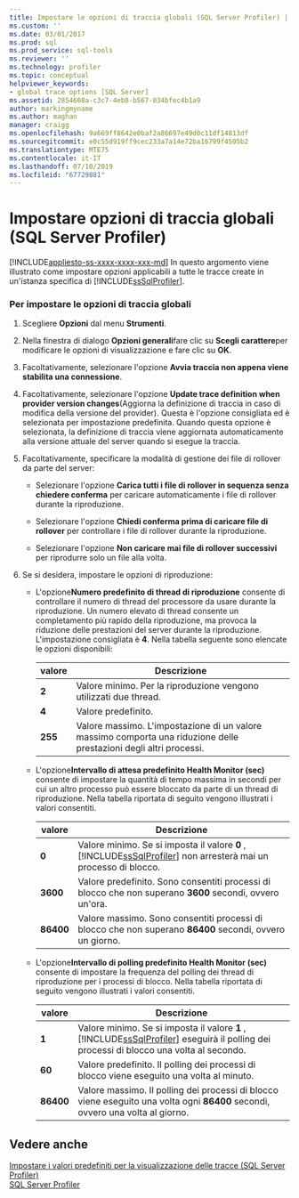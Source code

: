 ```yaml
---
title: Impostare le opzioni di traccia globali (SQL Server Profiler) | Microsoft Docs
ms.custom: ''
ms.date: 03/01/2017
ms.prod: sql
ms.prod_service: sql-tools
ms.reviewer: ''
ms.technology: profiler
ms.topic: conceptual
helpviewer_keywords:
- global trace options [SQL Server]
ms.assetid: 2854608a-c3c7-4eb8-b567-034bfec4b1a9
author: markingmyname
ms.author: maghan
manager: craigg
ms.openlocfilehash: 9a669ff8642e0baf2a86697e49d0c11df14813df
ms.sourcegitcommit: e0c55d919ff9cec233a7a14e72ba16799f4505b2
ms.translationtype: MTE75
ms.contentlocale: it-IT
ms.lasthandoff: 07/10/2019
ms.locfileid: "67729881"
---
```

# <a name="set-global-trace-options-sql-server-profiler"></a>Impostare opzioni di traccia globali (SQL Server Profiler)
[!INCLUDE[appliesto-ss-xxxx-xxxx-xxx-md](../../includes/appliesto-ss-xxxx-xxxx-xxx-md.md)]
  In questo argomento viene illustrato come impostare opzioni applicabili a tutte le tracce create in un'istanza specifica di [!INCLUDE[ssSqlProfiler](../../includes/sssqlprofiler-md.md)].  
  
### <a name="to-set-global-trace-options"></a>Per impostare le opzioni di traccia globali  
  
1.  Scegliere **Opzioni** dal menu **Strumenti**.  
  
2.  Nella finestra di dialogo **Opzioni generali**fare clic su **Scegli carattere**per modificare le opzioni di visualizzazione e fare clic su **OK**.  
  
3.  Facoltativamente, selezionare l'opzione **Avvia traccia non appena viene stabilita una connessione**.  
  
4.  Facoltativamente, selezionare l'opzione **Update trace definition when provider version changes**(Aggiorna la definizione di traccia in caso di modifica della versione del provider). Questa è l'opzione consigliata ed è selezionata per impostazione predefinita. Quando questa opzione è selezionata, la definizione di traccia viene aggiornata automaticamente alla versione attuale del server quando si esegue la traccia.  
  
5.  Facoltativamente, specificare la modalità di gestione dei file di rollover da parte del server:  
  
    -   Selezionare l'opzione **Carica tutti i file di rollover in sequenza senza chiedere conferma** per caricare automaticamente i file di rollover durante la riproduzione.  
  
    -   Selezionare l'opzione **Chiedi conferma prima di caricare file di rollover** per controllare i file di rollover durante la riproduzione.  
  
    -   Selezionare l'opzione **Non caricare mai file di rollover successivi** per riprodurre solo un file alla volta.  
  
6.  Se si desidera, impostare le opzioni di riproduzione:  
  
    -   L'opzione**Numero predefinito di thread di riproduzione** consente di controllare il numero di thread del processore da usare durante la riproduzione. Un numero elevato di thread consente un completamento più rapido della riproduzione, ma provoca la riduzione delle prestazioni del server durante la riproduzione. L'impostazione consigliata è **4**. Nella tabella seguente sono elencate le opzioni disponibili:  
  
        |valore|Descrizione|  
        |-----------|-----------------|  
        |**2**|Valore minimo. Per la riproduzione vengono utilizzati due thread.|  
        |**4**|Valore predefinito.|  
        |**255**|Valore massimo. L'impostazione di un valore massimo comporta una riduzione delle prestazioni degli altri processi.|  
  
    -   L'opzione**Intervallo di attesa predefinito Health Monitor (sec)** consente di impostare la quantità di tempo massima in secondi per cui un altro processo può essere bloccato da parte di un thread di riproduzione. Nella tabella riportata di seguito vengono illustrati i valori consentiti.  
  
        |valore|Descrizione|  
        |-----------|-----------------|  
        |**0**|Valore minimo. Se si imposta il valore **0** , [!INCLUDE[ssSqlProfiler](../../includes/sssqlprofiler-md.md)] non arresterà mai un processo di blocco.|  
        |**3600**|Valore predefinito. Sono consentiti processi di blocco che non superano **3600** secondi, ovvero un'ora.|  
        |**86400**|Valore massimo. Sono consentiti processi di blocco che non superano **86400** secondi, ovvero un giorno.|  
  
    -   L'opzione**Intervallo di polling predefinito Health Monitor (sec)** consente di impostare la frequenza del polling dei thread di riproduzione per i processi di blocco. Nella tabella riportata di seguito vengono illustrati i valori consentiti.  
  
        |valore|Descrizione|  
        |-----------|-----------------|  
        |**1**|Valore minimo. Se si imposta il valore **1** , [!INCLUDE[ssSqlProfiler](../../includes/sssqlprofiler-md.md)] eseguirà il polling dei processi di blocco una volta al secondo.|  
        |**60**|Valore predefinito. Il polling dei processi di blocco viene eseguito una volta al minuto.|  
        |**86400**|Valore massimo. Il polling dei processi di blocco viene eseguito una volta ogni **86400** secondi, ovvero una volta al giorno.|  
  
## <a name="see-also"></a>Vedere anche  
 [Impostare i valori predefiniti per la visualizzazione delle tracce &#40;SQL Server Profiler&#41;](../../tools/sql-server-profiler/set-trace-display-defaults-sql-server-profiler.md)   
 [SQL Server Profiler](../../tools/sql-server-profiler/sql-server-profiler.md)  
  
  

